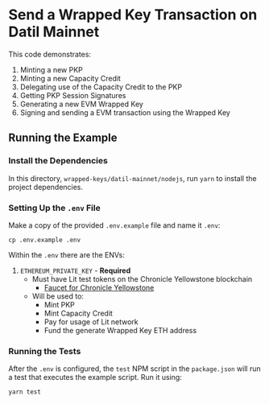 # Send a Wrapped Key Transaction on Datil Mainnet

This code demonstrates:

1. Minting a new PKP
2. Minting a new Capacity Credit
3. Delegating use of the Capacity Credit to the PKP
4. Getting PKP Session Signatures
5. Generating a new EVM Wrapped Key
6. Signing and sending a EVM transaction using the Wrapped Key

## Running the Example

### Install the Dependencies

In this directory, `wrapped-keys/datil-mainnet/nodejs`, run `yarn` to install the project dependencies.

### Setting Up the `.env` File

Make a copy of the provided `.env.example` file and name it `.env`:

```
cp .env.example .env
```

Within the `.env` there are the ENVs:

1. `ETHEREUM_PRIVATE_KEY` - **Required**
   - Must have Lit test tokens on the Chronicle Yellowstone blockchain
     - [Faucet for Chronicle Yellowstone](https://chronicle-yellowstone-faucet.getlit.dev/)
   - Will be used to:
     - Mint PKP
     - Mint Capacity Credit
     - Pay for usage of Lit network
     - Fund the generate Wrapped Key ETH address

### Running the Tests

After the `.env` is configured, the `test` NPM script in the `package.json` will run a test that executes the example script. Run it using:

```
yarn test
```
